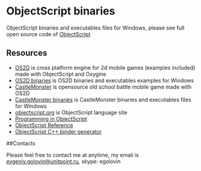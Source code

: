 ObjectScript binaries
===========

ObjectScript binaries and executables files for Windows, please see full open source code of [ObjectScript](https://github.com/unitpoint/objectscript)

## Resources

* [OS2D](https://github.com/unitpoint/os2d) is cross platform engine for 2d mobile games (examples included) made with ObjectScript and Oxygine
* [OS2D binaries](https://github.com/unitpoint/os2d) is OS2D binaries and executables examples for Windows
* [CastleMonster](https://github.com/unitpoint/CastleMonster) is opensource old school battle mobile game made with OS2D
* [CastleMonster binaries](https://github.com/unitpoint/CastleMonster-bin-win) is CastleMonster binaries and executables files for Windows
* [objectscript.org](https://github.com/unitpoint/objectscript.org) is ObjectScript language site
* [Programming in ObjectScript](https://github.com/unitpoint/objectscript/wiki/Programming-in-ObjectScript)
* [ObjectScript Reference](https://github.com/unitpoint/objectscript/wiki/ObjectScript-Reference)
* [ObjectScript C++ binder generator](https://github.com/unitpoint/objectscript/blob/master/src/os-binder-generator.os)

##Contacts

Please feel free to contact me at anytime, my email is evgeniy.golovin@unitpoint.ru, skype: egolovin

